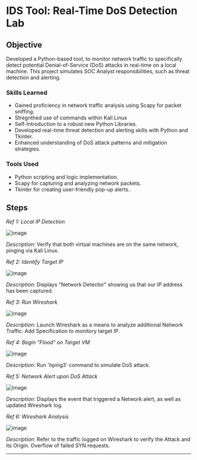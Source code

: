 # IDS Tool: Real-Time DoS Detection Lab

## Objective

Developed a Python-based tool, to monitor network traffic to specifically detect potential Denial-of-Service (DoS) attacks in real-time on a local machine. This project simulates SOC Analyst responsibilities, such as threat detection and alerting.

### Skills Learned
- Gained proficiency in network traffic analysis using Scapy for packet sniffing.
- Stregnthed use of commands within Kali Linux
- Self-Introduction to a robust new Python Libraries.
- Developed real-time threat detection and alerting skills with Python and Tkinter.
- Enhanced understanding of DoS attack patterns and mitigation strategies.
  
### Tools Used
- Python scripting and logic implementation.
- Scapy for capturing and analyzing network packets.
- Tkinter for creating user-friendly pop-up alerts..


## Steps

*Ref 1: Local IP Detection*

![image](https://github.com/user-attachments/assets/30bdf8fd-f746-4b65-a2bb-0bbe5579d969)

*Description*: Verify that both virtual machines are on the same network, pinging via Kali Linux.

*Ref 2: Identify Target IP*

![image](https://github.com/user-attachments/assets/0e2e1cbc-27b7-4658-9e89-82b325327f3e)

*Description*: Displays "Network Detector" showing us that our IP address has been captured.

*Ref 3: Run Wireshark*

![image](https://github.com/user-attachments/assets/91378f34-ed09-47fa-884f-d899c476eeeb)

*Description*: Launch Wireshark as a means to analyze additional Network Traffic.
Add Specification to monitory target IP.

*Ref 4: Begin "Flood" on Target VM*

![image](https://github.com/user-attachments/assets/6b0da9ba-d70d-4859-9a6a-b469691ac4c3)

*Description*: Run 'hping3' command to simulate DoS attack.

*Ref 5: Network Alert upon DoS Attack*

![image](https://github.com/user-attachments/assets/08e37c67-55d4-47c4-9338-da615e199cd9)

*Description*: Displays the event that triggered a Network alert, as well as updated Wireshark log.

*Ref 6: Wireshark Analysis*

![image](https://github.com/user-attachments/assets/b00295d9-f73b-4acd-ae47-804b84db503f)

*Description*: Refer to the traffic logged on Wireshark to verify the Attack and its Origin. Overflow of failed SYN requests.

---
